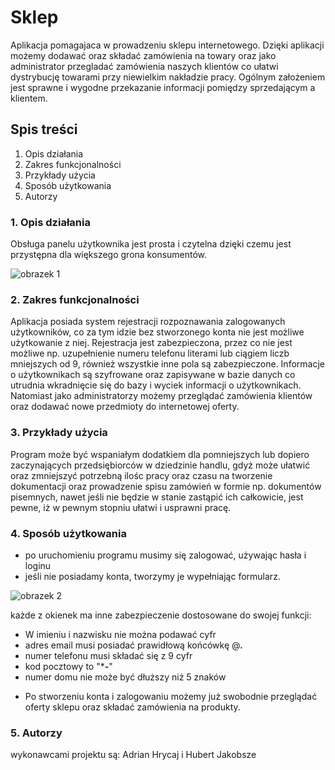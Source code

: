 # Sklep
Aplikacja pomagajaca w prowadzeniu sklepu internetowego. Dzięki aplikacji możemy dodawać oraz składać zamówienia na towary oraz jako administrator przegladać zamówienia naszych klientów co ułatwi dystrybucję towarami przy niewielkim nakładzie pracy. Ogólnym założeniem jest sprawne i wygodne przekazanie informacji pomiędzy sprzedającym a klientem.  

## Spis treści
1. Opis działania
2. Zakres funkcjonalności
3. Przykłady użycia
4. Sposób użytkowania
5. Autorzy

###  1. Opis działania
Obsługa panelu użytkownika jest prosta i czytelna dzięki czemu jest przystępna dla większego grona konsumentów.

![obrazek 1](https://s8509.chomikuj.pl/ChomikImage.aspx?e=1-CrUPmvsclioSI2PZSwTJnOSD-LJwufAR1ON8kxnbOd6Ow3t_oECCVJ0WmYTkOL3i1BiAtI4Wxs2J2-2WkLAHekQNoQj39OQtlHehSCx0k&pv=2) 


### 2. Zakres funkcjonalności
Aplikacja posiada system rejestracji rozpoznawania zalogowanych użytkowników, co za tym idzie bez stworzonego konta nie jest możliwe użytkowanie z niej. Rejestracja jest zabezpieczona, przez co nie jest możliwe np. uzupełnienie numeru telefonu literami lub ciągiem liczb mniejszych od 9, również wszystkie inne pola są zabezpieczone. Informacje o użytkownikach są szyfrowane oraz zapisywane w bazie danych co utrudnia wkradnięcie się do bazy i wyciek informacji o użytkownikach. Natomiast jako administratorzy możemy przeglądać zamówienia klientów oraz dodawać nowe przedmioty do internetowej oferty.
 ### 3. Przykłady użycia
   Program może być wspaniałym dodatkiem dla pomniejszych lub dopiero zaczynających przedsiębiorców w dziedzinie handlu, gdyż może ułatwić oraz zmniejszyć potrzebną ilośc pracy oraz czasu na tworzenie dokumentacji oraz prowadzenie spisu zamówień w formie np. dokumentów pisemnych, nawet jeśli nie będzie w stanie zastąpić ich całkowicie, jest pewne, iż w pewnym stopniu ułatwi i usprawni pracę.
   
   ### 4. Sposób użytkowania
* po uruchomieniu programu musimy się zalogować, używając hasła i loginu 
* jeśli nie posiadamy konta, tworzymy je wypełniając formularz.  

![obrazek 2](https://s7022.chomikuj.pl/ChomikImage.aspx?e=9d4nXJkqu3aiHupxlIaczmRwNcv2mTvCgvB0WnJBEgVTu4dtdLafjDgxjRHuyfLW8wgeyOAAkXTVq4MBPjKKa8-0q28SwBv0X8v-4qn3tVU&pv=2) 

każde z okienek ma inne zabezpieczenie dostosowane do swojej funkcji: 
- W imieniu i nazwisku nie można podawać cyfr 
- adres email musi posiadać prawidłową końcówkę @***.***
- numer telefonu musi składać się z 9 cyfr
- kod pocztowy to "***-**"
- numer domu nie może być dłuższy niż 5 znaków 

* Po stworzeniu konta i zalogowaniu możemy już swobodnie przeglądać oferty sklepu oraz składać zamówienia na produkty.

### 5.  Autorzy
wykonawcami projektu są:
Adrian Hrycaj i Hubert Jakobsze
         
